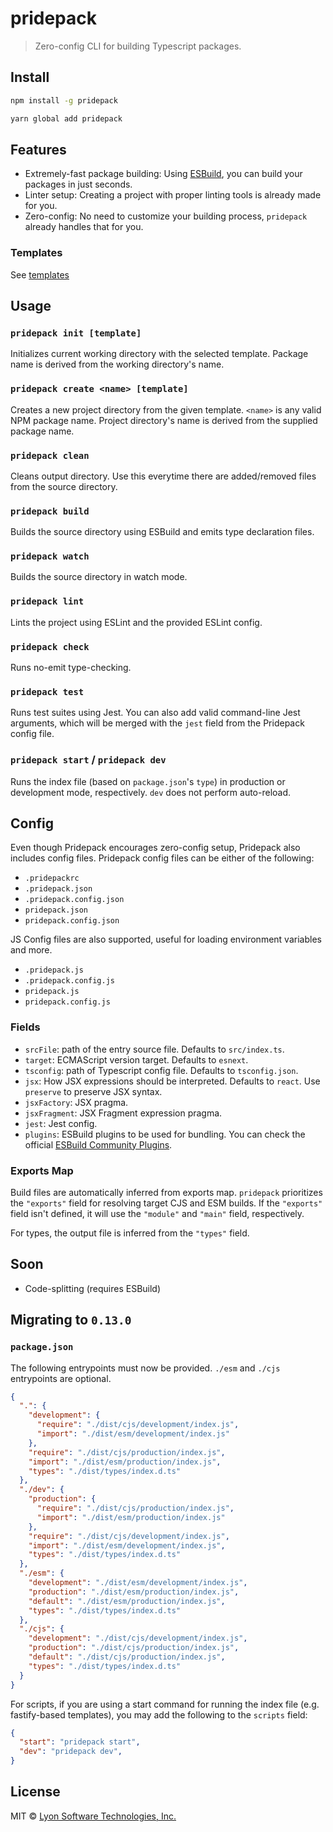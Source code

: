 # pridepack

> Zero-config CLI for building Typescript packages.

## Install

```bash
npm install -g pridepack
```

```bash
yarn global add pridepack
```

## Features

- Extremely-fast package building: Using [ESBuild](https://github.com/evanw/esbuild), you can build your packages in just seconds.
- Linter setup: Creating a project with proper linting tools is already made for you.
- Zero-config: No need to customize your building process, `pridepack` already handles that for you.

### Templates

See [templates](https://github.com/LyonInc/pridepack/tree/master/templates)

## Usage

### `pridepack init [template]`

Initializes current working directory with the selected template. Package name is derived from the working directory's name.

### `pridepack create <name> [template]`

Creates a new project directory from the given template. `<name>` is any valid NPM package name. Project directory's name is derived from the supplied package name.

### `pridepack clean`

Cleans output directory. Use this everytime there are added/removed files from the source directory.

### `pridepack build`

Builds the source directory using ESBuild and emits type declaration files.

### `pridepack watch`

Builds the source directory in watch mode.

### `pridepack lint`

Lints the project using ESLint and the provided ESLint config.

### `pridepack check`

Runs no-emit type-checking.

### `pridepack test`

Runs test suites using Jest. You can also add valid command-line Jest arguments, which will be merged with the `jest` field from the Pridepack config file.

### `pridepack start` / `pridepack dev`

Runs the index file (based on `package.json`'s `type`) in production or development mode, respectively. `dev` does not perform auto-reload.

## Config

Even though Pridepack encourages zero-config setup, Pridepack also includes config files. Pridepack config files can be either of the following:

- `.pridepackrc`
- `.pridepack.json`
- `.pridepack.config.json`
- `pridepack.json`
- `pridepack.config.json`

JS Config files are also supported, useful for loading environment variables and more.

- `.pridepack.js`
- `.pridepack.config.js`
- `pridepack.js`
- `pridepack.config.js`

### Fields

- `srcFile`: path of the entry source file. Defaults to `src/index.ts`.
- `target`: ECMAScript version target. Defaults to `esnext`.
- `tsconfig`: path of Typescript config file. Defaults to `tsconfig.json`.
- `jsx`: How JSX expressions should be interpreted. Defaults to `react`. Use `preserve` to preserve JSX syntax.
- `jsxFactory`: JSX pragma.
- `jsxFragment`: JSX Fragment expression pragma.
- `jest`: Jest config.
- `plugins`: ESBuild plugins to be used for bundling. You can check the official [ESBuild Community Plugins](https://github.com/esbuild/community-plugins).

### Exports Map

Build files are automatically inferred from exports map. `pridepack` prioritizes the `"exports"` field for resolving target CJS and ESM builds. If the `"exports"` field isn't defined, it will use the `"module"` and `"main"` field, respectively.

For types, the output file is inferred from the `"types"` field.

## Soon

- Code-splitting (requires ESBuild)

## Migrating to `0.13.0`

### `package.json`

The following entrypoints must now be provided.  `./esm` and  `./cjs` entrypoints are optional.

```json
{
  ".": {
    "development": {
      "require": "./dist/cjs/development/index.js",
      "import": "./dist/esm/development/index.js"
    },
    "require": "./dist/cjs/production/index.js",
    "import": "./dist/esm/production/index.js",
    "types": "./dist/types/index.d.ts"
  },
  "./dev": {
    "production": {
      "require": "./dist/cjs/production/index.js",
      "import": "./dist/esm/production/index.js"
    },
    "require": "./dist/cjs/development/index.js",
    "import": "./dist/esm/development/index.js",
    "types": "./dist/types/index.d.ts"
  },
  "./esm": {
    "development": "./dist/esm/development/index.js",
    "production": "./dist/esm/production/index.js",
    "default": "./dist/esm/production/index.js",
    "types": "./dist/types/index.d.ts"
  },
  "./cjs": {
    "development": "./dist/cjs/development/index.js",
    "production": "./dist/cjs/production/index.js",
    "default": "./dist/cjs/production/index.js",
    "types": "./dist/types/index.d.ts"
  }
}
```

For scripts, if you are using a start command for running the index file (e.g. fastify-based templates), you may add the following to the `scripts` field:

```json
{
  "start": "pridepack start",
  "dev": "pridepack dev",
}
```

## License

MIT © [Lyon Software Technologies, Inc.](https://github.com/LyonInc)
